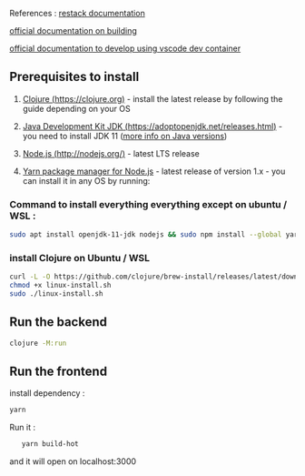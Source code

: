 References : 
[restack documentation](https://www.restack.io/docs/metabase-knowledge-metabase-windows-installation)

[official documentation on building ](https://www.metabase.com/docs/latest/developers-guide/build)

[official documentation to develop using vscode dev container](https://www.metabase.com/docs/latest/developers-guide/visual-studio-code)


## Prerequisites to install 
1. [Clojure (https://clojure.org)](https://clojure.org/guides/getting_started) - install the latest release by following the guide depending on your OS
    
2. [Java Development Kit JDK (https://adoptopenjdk.net/releases.html)](https://adoptopenjdk.net/releases.html) - you need to install JDK 11 ([more info on Java versions](https://www.metabase.com/docs/latest/installation-and-operation/running-the-metabase-jar-file))
    
3. [Node.js (http://nodejs.org/)](http://nodejs.org/) - latest LTS release
    
4. [Yarn package manager for Node.js](https://yarnpkg.com/) - latest release of version 1.x - you can install it in any OS by running:

### Command to install everything everything except on ubuntu / WSL :

```bash
sudo apt install openjdk-11-jdk nodejs && sudo npm install --global yarn
```

### install Clojure on Ubuntu / WSL

```bash
curl -L -O https://github.com/clojure/brew-install/releases/latest/download/linux-install.sh
chmod +x linux-install.sh
sudo ./linux-install.sh
```

## Run the backend
```bash
clojure -M:run
```
## Run the frontend

install dependency :
```bash
yarn
```

Run it : 
```bash
   yarn build-hot
```

and it will open on localhost:3000
